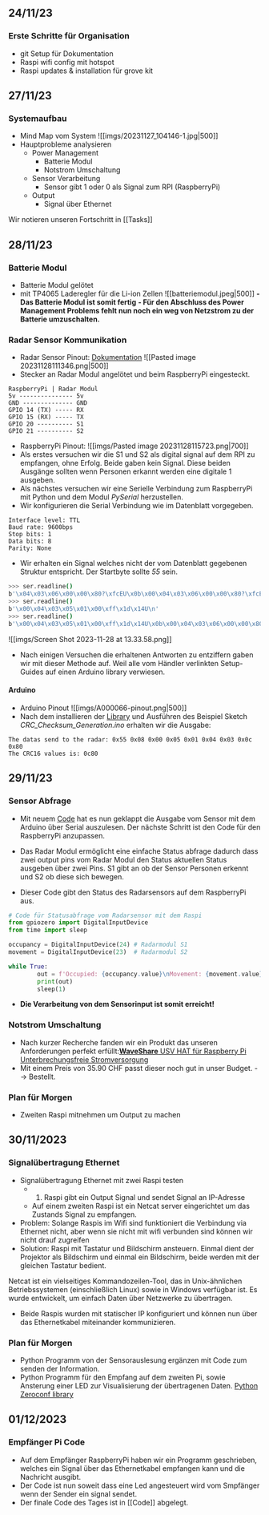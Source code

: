 ## 24/11/23
### Erste Schritte für Organisation
- git Setup für Dokumentation
- Raspi wifi config mit hotspot
- Raspi updates & installation für grove kit

## 27/11/23
### Systemaufbau
- Mind Map vom System
  ![[imgs/20231127_104146-1.jpg|500]]
- Hauptprobleme analysieren
	- Power Management
		- Batterie Modul
		- Notstrom Umschaltung
	- Sensor Verarbeitung
		- Sensor gibt 1 oder 0 als Signal zum RPI (RaspberryPi)
	- Output
		- Signal über Ethernet

Wir notieren unseren Fortschritt in [[Tasks]]
## 28/11/23
### Batterie Modul
- Batterie Modul gelötet
- mit TP4065 Laderegler für die Li-ion Zellen
![[batteriemodul.jpeg|500]]
**- Das Batterie Modul ist somit fertig**
**- Für den Abschluss des Power Management Problems fehlt nun noch ein weg von Netzstrom zu der Batterie umzuschalten.**
### Radar Sensor Kommunikation
- Radar Sensor Pinout: [Dokumentation](https://github.com/limengdu/Seeed-Studio-MR24FDB1-Sensor)
![[Pasted image 20231128111346.png|500]]
- Stecker an Radar Modul angelötet und beim RaspberryPi eingesteckt.
```
RaspberryPi | Radar Modul
5v --------------- 5v
GND -------------- GND
GPIO 14 (TX) ----- RX
GPIO 15 (RX) ----- TX
GPIO 20 ---------- S1
GPIO 21 ---------- S2
```
- RaspberryPi Pinout:
![[imgs/Pasted image 20231128115723.png|700]]
- Als erstes versuchen wir die S1 und S2 als digital signal auf dem RPI zu empfangen, ohne Erfolg. Beide gaben kein Signal. Diese beiden Ausgänge sollten wenn Personen erkannt werden eine digitale 1 ausgeben.
- Als nächstes versuchen wir eine Serielle Verbindung zum RaspberryPi mit Python und dem Modul *PySerial* herzustellen.
- Wir konfigurieren die Serial Verbindung wie im Datenblatt vorgegeben.
```
Interface level: TTL 
Baud rate: 9600bps
Stop bits: 1
Data bits: 8
Parity: None
```
- Wir erhalten ein Signal welches nicht der vom Datenblatt gegebenen Struktur entspricht. Der Startbyte sollte *55* sein. 
```bash
>>> ser.readline()
b'\x04\x03\x06\x00\x00\x80?\xfcEU\x0b\x00\x04\x03\x06\x00\x00\x80?\xfcEU\n'
>>> ser.readline()
b'\x00\x04\x03\x05\x01\x00\xff\x1d\x14U\n'
>>> ser.readline()
b'\x00\x04\x03\x05\x01\x00\xff\x1d\x14U\x0b\x00\x04\x03\x06\x00\x00\x80?\xfcEU\n'
```
![[imgs/Screen Shot 2023-11-28 at 13.33.58.png]]
- Nach einigen Versuchen die erhaltenen Antworten zu entziffern gaben wir mit dieser Methode auf. Weil alle vom Händler verlinkten Setup-Guides auf einen Arduino library verwiesen.

#### Arduino
- Arduino Pinout
![[imgs/A000066-pinout.png|500]]
- Nach dem installieren der [Library](https://github.com/limengdu/Seeed-Studio-MR24FDB1-Sensor) und Ausführen des Beispiel Sketch *CRC_Checksum_Generation.ino* erhalten wir die Ausgabe:
```
The datas send to the radar: 0x55 0x08 0x00 0x05 0x01 0x04 0x03 0x0c 0x80 
The CRC16 values is: 0c80
```


## 29/11/23
### Sensor Abfrage
- Mit neuem [Code](https://github.com/Seeed-Studio/Seeed_Arduino_24GHz_Radar_Sensor) hat es nun geklappt die Ausgabe vom Sensor mit dem Arduino über Serial auszulesen. Der nächste Schritt ist den Code für den RaspberryPi anzupassen.
- Das Radar Modul ermöglicht eine einfache Status abfrage dadurch dass zwei output pins vom Radar Modul den Status aktuellen Status ausgeben über zwei Pins. S1 gibt an ob der Sensor Personen erkennt und S2 ob diese sich bewegen. 

- Dieser Code gibt den Status des Radarsensors auf dem RaspberryPi aus.
```python
# Code für Statusabfrage vom Radarsensor mit dem Raspi
from gpiozero import DigitalInputDevice
from time import sleep

occupancy = DigitalInputDevice(24) # Radarmodul S1
movement = DigitalInputDevice(23)  # Radarmodul S2

while True:
        out = f'Occupied: {occupancy.value}\nMovement: {movement.value}'
        print(out)
        sleep(1)
```

- **Die Verarbeitung von dem Sensorinput ist somit erreicht!**

### Notstrom Umschaltung
- Nach kurzer Recherche fanden wir ein Produkt das unseren Anforderungen perfekt erfüllt:[**WaveShare** USV HAT für Raspberry Pi Unterbrechungsfreie Stromversorgung](https://www.digitec.ch/de/s1/product/waveshare-usv-hat-fuer-raspberry-pi-unterbrechungsfreie-stromversorgung-entwicklungsboard-kit-25007122?supplier=8244233)
- Mit einem Preis von 35.90 CHF passt dieser noch gut in unser Budget. --> Bestellt.

### Plan für Morgen
- Zweiten Raspi mitnehmen um Output zu machen

## 30/11/2023
### Signalübertragung Ethernet
- Signalübertragung Ethernet mit zwei Raspi testen
	- 1. Raspi gibt ein Output Signal und sendet Signal an IP-Adresse
	- Auf einem zweiten Raspi ist ein Netcat server eingerichtet um das Zustands Signal zu empfangen.
- Problem: Solange Raspis im Wifi sind funktioniert die Verbindung via Ethernet nicht, aber wenn sie nicht mit wifi verbunden sind können wir nicht drauf zugreifen
- Solution: Raspi mit Tastatur und Bildschirm ansteuern. Einmal dient der Projektor als Bildschirm und einmal ein Bildschirm, beide werden mit der gleichen Tastatur bedient.

Netcat ist ein vielseitiges Kommandozeilen-Tool, das in Unix-ähnlichen Betriebssystemen (einschließlich Linux) sowie in Windows verfügbar ist. Es wurde entwickelt, um einfach Daten über Netzwerke zu übertragen.

- Beide Raspis wurden mit statischer IP konfiguriert und können nun über das Ethernetkabel miteinander kommunizieren.

### Plan für Morgen
- Python Programm von der Sensorauslesung ergänzen mit Code zum senden der Information.
- Python Programm für den Empfang auf dem zweiten Pi, sowie Ansterung einer LED zur Visualisierung der übertragenen Daten. [Python Zeroconf library](https://python-zeroconf.readthedocs.io/en/latest/api.html)

## 01/12/2023
### Empfänger Pi Code
- Auf dem Empfänger RaspberryPi haben wir ein Programm geschrieben, welches ein Signal über das Ethernetkabel empfangen kann und die Nachricht ausgibt.
- Der Code ist nun soweit dass eine Led angesteuert wird vom Smpfänger wenn der Sender ein signal sendet.
- Der finale Code des Tages ist in [[Code]] abgelegt.